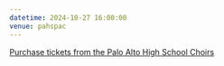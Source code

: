 ```yaml
---
datetime: 2024-10-27 16:00:00
venue: pahspac
---
```


<a href="https://palychoir.vbotickets.com/event/Carmina_Burana/135509?ref=schola" target="_blank">Purchase tickets from the Palo Alto High School Choirs </a>

